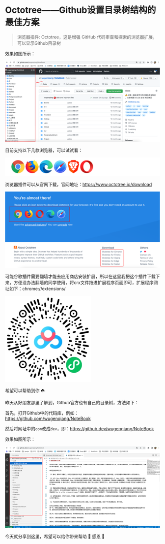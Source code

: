 # Octotree——Github设置目录树结构的最佳方案

> 浏览器插件: Octotree，这是增强 GitHub 代码审查和探索的浏览器扩展，可以显示Github目录树

效果如图所示：

![](../../images/20220424-01-Octotree目录树效果图.png)

目前支持以下几款浏览器，可以试试看：

![](../../images/20220424-02-Octotree浏览器.png)

浏览器插件可以从官网下载，官网地址：https://www.octotree.io/download

![](../../images/20220424-03-Octotree浏览器.png)

可能谷歌插件需要翻墙才能去应用商店安装扩展，所以在这里我把这个插件下载下来，方便没办法翻墙的同学使用，将crx文件拖进扩展程序页面即可，扩展程序网址如下：chrome://extensions/

![](../../images/20220424-04-Octotree浏览器.png)

希望可以帮助到你 ☘️

昨天从好朋友那里了解到，Github官方也有自己的目录树，方法如下：

首先，打开Github中的代码库，例如：https://github.com/wugenqiang/NoteBook

然后将网址中的`com`改成`dev`，即：https://github.dev/wugenqiang/NoteBook

效果如图所示：

![](../../images/20220424-05-GitHub目录树.png)

今天就分享到这里，希望可以给你带来帮助 🍁 感恩 🌸